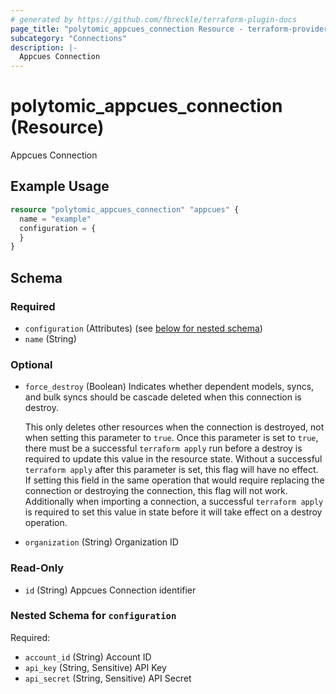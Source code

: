 ```yaml
---
# generated by https://github.com/fbreckle/terraform-plugin-docs
page_title: "polytomic_appcues_connection Resource - terraform-provider-polytomic"
subcategory: "Connections"
description: |-
  Appcues Connection
---
```


# polytomic_appcues_connection (Resource)

Appcues Connection

## Example Usage

```terraform
resource "polytomic_appcues_connection" "appcues" {
  name = "example"
  configuration = {
  }
}
```

<!-- schema generated by tfplugindocs -->
## Schema

### Required

- `configuration` (Attributes) (see [below for nested schema](#nestedatt--configuration))
- `name` (String)

### Optional

- `force_destroy` (Boolean) Indicates whether dependent models, syncs, and bulk syncs should be cascade
deleted when this connection is destroy.

  This only deletes other resources when the connection is destroyed, not when
setting this parameter to `true`. Once this parameter is set to `true`, there
must be a successful `terraform apply` run before a destroy is required to
update this value in the resource state. Without a successful `terraform apply`
after this parameter is set, this flag will have no effect. If setting this
field in the same operation that would require replacing the connection or
destroying the connection, this flag will not work. Additionally when importing
a connection, a successful `terraform apply` is required to set this value in
state before it will take effect on a destroy operation.
- `organization` (String) Organization ID

### Read-Only

- `id` (String) Appcues Connection identifier

<a id="nestedatt--configuration"></a>
### Nested Schema for `configuration`

Required:

- `account_id` (String) Account ID
- `api_key` (String, Sensitive) API Key
- `api_secret` (String, Sensitive) API Secret


